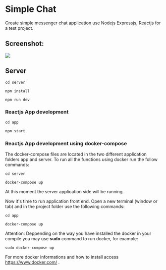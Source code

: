 # Simple Chat

Create simple messenger chat application use Nodejs Expressjs, Reactjs for a test project.

## Screenshot:

<img src="https://lh3.googleusercontent.com/bk7OOm_rDDP8TgKK3KYj5lEVBc4FptkWBlGce6_pRjBj2TMTSQD6jgTdxyU0vqI30AaacSntUuhzkiltph_jMJYI4bUrjN3AVcoyDp-HC0aR-iXZ_zoLhR9cfeI9gdifcnPp8TlRpQ=w2548-h1318-no" />

## Server

``` 
cd server 
```
```
npm install
```

```
npm run dev
```
### Reactjs App development

```
cd app
```

```
npm start
```

### Reactjs App development using docker-compose

The docker-compose files are located in the two different application folders app and server. To run all the functions using docker run the follow commands:
``` 
cd server 
```
```
docker-compose up
```
At this moment the server application side will be running.

Now it's time to run application front end. Open a new terminal (window or tab) and in the project folder use the following commands:
``` 
cd app 
```
```
docker-compose up
```

Attention: Deppending on the way you have installed the docker in your compile you may use **sudo** command to run docker, for example:
``` 
sudo docker-compose up
```

For more docker informations and how to install access https://www.docker.com/ .
   
